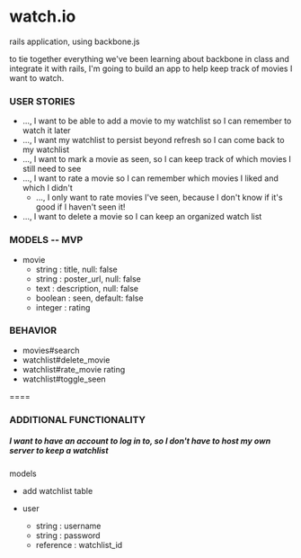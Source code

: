 watch.io
===

rails application, using backbone.js

to tie together everything we've been learning about backbone in class and integrate it with rails, I'm going to build an app to help keep track of movies I want to watch.

### USER STORIES

<!--
* as a user, I want to be able to do everything for the app on a single page, because changing pages is confusing
* ..., I want to be able to search for a movie so I can add it to my watchlist
  -->

* ..., I want to be able to add a movie to my watchlist so I can remember to watch it later
* ..., I want my watchlist to persist beyond refresh so I can come back to my watchlist
* ..., I want to mark a movie as seen, so I can keep track of which movies I still need to see
* ..., I want to rate a movie so I can remember which movies I liked and which I didn't
    * ..., I only want to rate movies I've seen, because I don't know if it's good if I haven't seen it!
* ..., I want to delete a movie so I can keep an organized watch list

### MODELS -- MVP

* movie
    * string    : title,        null: false
    * string    : poster_url,   null: false
    * text      : description,  null: false
    * boolean   : seen,       default: false
    * integer   : rating

### BEHAVIOR

* movies#search
* watchlist#delete_movie
* watchlist#rate_movie rating
* watchlist#toggle_seen

====

### ADDITIONAL FUNCTIONALITY

##### I want to have an account to log in to, so I don't have to host my own server to keep a watchlist

models

* add watchlist table

* user
    * string    : username
    * string    : password
    * reference : watchlist_id
